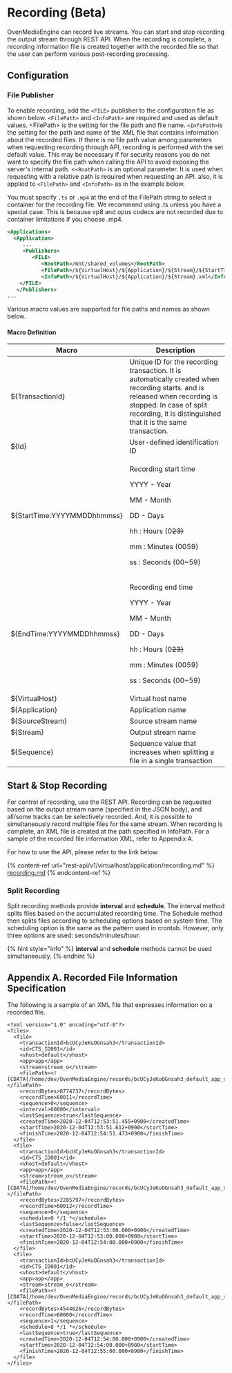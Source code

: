 # Recording (Beta)

OvenMediaEngine can record live streams. You can start and stop recording the output stream through REST API. When the recording is complete, a recording information file is created together with the recorded file so that the user can perform various post-recording processing.

## Configuration

### File Publisher

To enable recording, add the `<FILE>` publisher to the configuration file as shown below. `<FilePath>` and `<InfoPath>` are required and used as default values. \<FilePath> is the setting for the file path and file name. `<InfoPath>`is the setting for the path and name of the XML file that contains information about the recorded files. If there is no file path value among parameters when requesting recording through API, recording is performed with the set default value. This may be necessary if for security reasons you do not want to specify the file path when calling the API to avoid exposing the server's internal path. <`<RootPath>` is an optional parameter. It is used when requesting with a relative path is required when requesting an API. also, it is applied to `<FilePath>` and `<InfoPath>` as in the example below.

You must specify `.ts` or `.mp4` at the end of the FilePath string to select a container for the recording file. We recommend using .ts unless you have a special case. This is because vp8 and opus codecs are not recorded due to container limitations if you choose .mp4.

```xml
<Applications>
  <Application>
     ...
     <Publishers>
        <FILE>
           <RootPath>/mnt/shared_volumes</RootPath>
           <FilePath>/${VirtualHost}/${Application}/${Stream}/${StartTime:YYYYMMDDhhmmss}_${EndTime:YYYYMMDDhhmmss}.ts</FilePath>
           <InfoPath>/${VirtualHost}/${Application}/${Stream}.xml</InfoPath>
	</FILE>
   </Publishers>
...
```

Various macro values are supported for file paths and names as shown below.

#### Macro Definition

| Macro                       | Description                                                                                                                                                                                                             |
| --------------------------- | ----------------------------------------------------------------------------------------------------------------------------------------------------------------------------------------------------------------------- |
| ${TransactionId}            | Unique ID for the recording transaction. It is automatically created when recording starts. and is released when recording is stopped. In case of split recording, it is distinguished that it is the same transaction. |
| ${Id}                       | User-defined identification ID                                                                                                                                                                                          |
| ${StartTime:YYYYMMDDhhmmss} | <p>Recording start time</p><p>YYYY - Year</p><p>MM - Month</p><p>DD - Days</p><p>hh : Hours (0<del>23)</del></p><p>mm : Minutes (0059)</p><p>ss : Seconds (00~59)</p>                                                   |
| ${EndTime:YYYYMMDDhhmmss}   | <p>Recording end time</p><p>YYYY - Year</p><p>MM - Month</p><p>DD - Days</p><p>hh : Hours (0<del>23)</del></p><p>mm : Minutes (0059)</p><p>ss : Seconds (00~59)</p>                                                     |
| ${VirtualHost}              | Virtual host name                                                                                                                                                                                                       |
| ${Application}              | Application name                                                                                                                                                                                                        |
| ${SourceStream}             | Source stream name                                                                                                                                                                                                      |
| ${Stream}                   | Output stream name                                                                                                                                                                                                      |
| ${Sequence}                 | Sequence value that increases when splitting a file in a single transaction                                                                                                                                             |

####

## Start & Stop Recording

For control of recording, use the REST API. Recording can be requested based on the output stream name (specified in the JSON body), and all/some tracks can be selectively recorded. And, it is possible to simultaneously record multiple files for the same stream. When recording is complete, an XML file is created at the path specified in InfoPath. For a sample of the recorded file information XML, refer to Appendix A.

For how to use the API, please refer to the link below.

{% content-ref url="rest-api/v1/virtualhost/application/recording.md" %}
[recording.md](rest-api/v1/virtualhost/application/recording.md)
{% endcontent-ref %}

### Split Recording

Split recording methods provide **interval** and **schedule**. The interval method splits files based on the accumulated recording time. The Schedule method then splits files according to scheduling options based on system time. The scheduling option is the same as the pattern used in crontab. However, only three options are used: seconds/minutes/hour.

{% hint style="info" %}
**interval** and **schedule** methods cannot be used simultaneously.
{% endhint %}

## Appendix A. Recorded File Information Specification

The following is a sample of an XML file that expresses information on a recorded file.

```markup
<?xml version="1.0" encoding="utf-8"?>
<files>
  <file>
    <transactionId>bcUCyJeKuOGnsah3</transactionId>
    <id>CTS_ID001</id>
    <vhost>default</vhost>
    <app>app</app>
    <stream>stream_o</stream>
    <filePath><![CDATA[/home/dev/OvenMediaEngine/records/bcUCyJeKuOGnsah3_default_app_stream_o_20201204005351_20201204005405.ts]]></filePath>
    <recordBytes>8774737</recordBytes>
    <recordTime>60011</recordTime>
    <sequence>0</sequence>
    <interval>60000</interval>
    <lastSequence>true</lastSequence>
    <createdTime>2020-12-04T12:53:51.455+0900</createdTime>
    <startTime>2020-12-04T12:53:51.612+0900</startTime>
    <finishTime>2020-12-04T12:54:51.473+0900</finishTime>
  </file>
  <file>
    <transactionId>bcUCyJeKuOGnsah3</transactionId>
    <id>CTS_ID001</id>
    <vhost>default</vhost>
    <app>app</app>
    <stream>stream_o</stream>
    <filePath><![CDATA[/home/dev/OvenMediaEngine/records/bcUCyJeKuOGnsah3_default_app_stream_o_20201204005408_20201204005412.ts]]></filePath>
    <recordBytes>2285797</recordBytes>
    <recordTime>60012</recordTime>
    <sequence>0</sequence>
    <schedule>0 */1 *</schedule>
    <lastSequence>false</lastSequence>
    <createdTime>2020-12-04T12:53:00.000+0900</createdTime>
    <startTime>2020-12-04T12:53:00.000+0900</startTime>
    <finishTime>2020-12-04T12:54:00.000+0900</finishTime>
  </file>
  <file>
    <transactionId>bcUCyJeKuOGnsah3</transactionId>
    <id>CTS_ID001</id>
    <vhost>default</vhost>
    <app>app</app>
    <stream>stream_o</stream>
    <filePath><![CDATA[/home/dev/OvenMediaEngine/records/bcUCyJeKuOGnsah3_default_app_stream_o_20201204005415_20201204005422.ts]]></filePath>
    <recordBytes>4544626</recordBytes>
    <recordTime>60000</recordTime>
    <sequence>1</sequence>
    <schedule>0 */1 *</schedule>
    <lastSequence>true</lastSequence>
    <createdTime>2020-12-04T12:54:00.000+0900</createdTime>
    <startTime>2020-12-04T12:54:00.000+0900</startTime>
    <finishTime>2020-12-04T12:55:00.000+0900</finishTime>
  </file>
</files>
```
